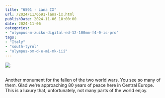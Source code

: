 ```yaml
---
title: "6591 - Lana IX"
url: /2024/11/6591-lana-ix.html
publishDate: 2024-11-06 18:00:00
date: 2024-11-06
categories:
- "olympus-m-zuiko-digital-ed-12-100mm-f4-0-is-pro"
tags:
- "Italy"
- "south-tyrol"
- "olympus-om-d-e-m1-mk-iii"
---
```

<div class="container">
<div class="center"><a target="_blank" href="https://d25zfm9zpd7gm5.cloudfront.net/1200x1200/2020/20200907_135023_lr.jpg"><img class="webfeedsFeaturedVisual" src="https://d25zfm9zpd7gm5.cloudfront.net/0600x0600/2020/20200907_135023_lr.jpg" /></a></div>
</div>
<br />

Another monument for the fallen of the two world wars. You
see so many of them. Glad we're approaching 80 years of
peace here in Central Europe. This is a luxury that,
unfortunately, not many parts of the world enjoy.
